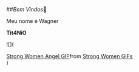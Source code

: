##*Bem Vindos*👋

Meu nome é Wagner

**Tit4NiO**

![](<div class="tenor-gif-embed" data-postid="14425621" data-share-method="host" data-aspect-ratio="0.574297" data-width="100%"><a href="https://tenor.com/view/strong-women-angel-warrior-angel-wings-sword-gif-14425621">Strong Women Angel GIF</a>from <a href="https://tenor.com/search/strong+women-gifs">Strong Women GIFs</a></div> <script type="text/javascript" async src="https://tenor.com/embed.js"></script>)
